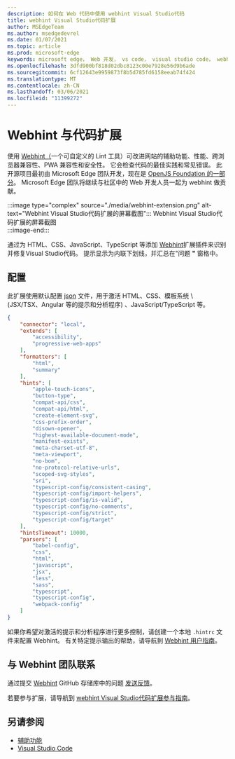 ```yaml
---
description: 如何在 Web 代码中使用 webhint Visual Studio代码
title: webhint Visual Studio代码扩展
author: MSEdgeTeam
ms.author: msedgedevrel
ms.date: 01/07/2021
ms.topic: article
ms.prod: microsoft-edge
keywords: microsoft edge， Web 开发， vs code， visual studio code， webhint
ms.openlocfilehash: 3dfd900bf818d02dbc8123c00e7928e56d9b6ade
ms.sourcegitcommit: 6cf12643e9959873f8b5d785fd6158eeab74f424
ms.translationtype: MT
ms.contentlocale: zh-CN
ms.lasthandoff: 03/06/2021
ms.locfileid: "11399272"
---
```

# <a name="webhint-vs-code-extension"></a>Webhint 与代码扩展  

使用 [Webhint（][WebhintMain]一个可自定义的 Lint 工具）可改进网站的辅助功能、性能、跨浏览器兼容性、PWA 兼容性和安全性。  它会检查代码的最佳实践和常见错误。 此开源项目最初由 Microsoft Edge 团队开发，现在是 [OpenJS Foundation 的一部分][OpenjsFoundation]。  Microsoft Edge 团队将继续与社区中的 Web 开发人员一起为 webhint 做贡献。  

:::image type="complex" source="./media/webhint-extension.png" alt-text="Webhint Visual Studio代码扩展的屏幕截图":::
   Webhint Visual Studio代码扩展的屏幕截图  
:::image-end:::

<!--![Screenshot of webhint Visual Studio Code extension][ImageWebhintExtension]  -->  

通过为 HTML、CSS、JavaScript、TypeScript 等添加 [Webhint][VisualstudioMarketplaceWebhint]扩展插件来识别并修复Visual Studio代码。  提示显示为内联下划线，并汇总在"问题 **"** 窗格中。  

## <a name="configuration"></a>配置  

此扩展使用默认配置 [json][GithubWebhintioIndexjson] 文件，用于激活 HTML、CSS、模板系统 \ (JSX/TSX、Angular 等的提示和分析程序\) 、JavaScript/TypeScript 等。  

```json
{
    "connector": "local",
    "extends": [
        "accessibility",
        "progressive-web-apps"
    ],
    "formatters": [
        "html",
        "summary"
    ],
    "hints": [
        "apple-touch-icons",
        "button-type",
        "compat-api/css",
        "compat-api/html",
        "create-element-svg",
        "css-prefix-order",
        "disown-opener",
        "highest-available-document-mode",
        "manifest-exists",
        "meta-charset-utf-8",
        "meta-viewport",
        "no-bom",
        "no-protocol-relative-urls",
        "scoped-svg-styles",
        "sri",
        "typescript-config/consistent-casing",
        "typescript-config/import-helpers",
        "typescript-config/is-valid",
        "typescript-config/no-comments",
        "typescript-config/strict",
        "typescript-config/target"
    ],
    "hintsTimeout": 10000,
    "parsers": [
        "babel-config",
        "css",
        "html",
        "javascript",
        "jsx",
        "less",
        "sass",
        "typescript",
        "typescript-config",
        "webpack-config"
    ]
}
```  

如果你希望对激活的提示和分析程序进行更多控制，请创建一个本地 `.hintrc` 文件来配置 Webhint。  有关特定提示输出的帮助，请导航到 [Webhint 用户指南][WebhintDocsUserguideConfiguringSummary]。  

## <a name="getting-in-touch-with-the-webhint-team"></a>与 Webhint 团队联系  

通过提交 [Webhint][GithubWebhintioIssuesNew] GitHub 存储库中的问题 [发送反馈][GithubWebhintio]。  

若要参与扩展，请导航到 [webhint Visual Studio代码扩展参与指南][GithubWebhintioExtensionVscodeContributing]。  

## <a name="see-also"></a>另请参阅  

*   [辅助功能][AccessibilityIndex]  
*   [Visual Studio Code][VisualstudiocodeIndex]  

<!-- image links -->  

<!--[ImageWebhintExtension]: ./media/webhint-extension.png "Screenshot of webhint Visual Studio Code extension"  -->  

<!--links -->  

[AccessibilityIndex]: /microsoft-edge/accessibility "辅助功能|Microsoft Docs"  

[VisualstudiocodeIndex]: /microsoft-edge/visual-studio-code/index "Visual Studio代码|Microsoft Docs"  

[GithubWebhintio]: https://github.com/webhintio/hint "webhint |GitHub"  
[GithubWebhintioExtensionVscodeContributing]: https://github.com/webhintio/hint/blob/master/packages/extension-vscode/CONTRIBUTING.md "参与 - webhint |GitHub"  
[GithubWebhintioIndexjson]: https://github.com/webhintio/hint/blob/master/packages/configuration-development/index.json "index.js- webhintio/hint |GitHub"
[GithubWebhintioIssuesNew]: https://github.com/webhintio/hint/issues/new "新问题 - webhintio/hint |GitHub"  

[VisualstudioMarketplaceWebhint]: https://marketplace.visualstudio.com/items?itemName=webhint.vscode-webhint "webhint |Visual Studio Marketplace"  

[OpenjsFoundation]:  https://openjsf.org "OpenJS Foundation"  

[WebhintDocsUserguideConfiguringSummary]: https://webhint.io/docs/user-guide/configuring-webhint/summary "配置 Webhint |webhint 文档"  
[WebhintMain]:  https://webhint.io "webhint"  
